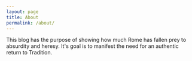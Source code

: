 ```yaml
---
layout: page
title: About
permalink: /about/
---
```


This blog has the purpose of showing how much Rome has fallen prey to absurdity and heresy. It's goal is to manifest the need for an authentic return to Tradition.
